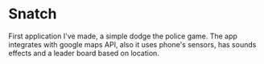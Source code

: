 # Snatch
 
First application I've made, a simple dodge the police game. The app integrates with google maps API, also it uses phone's sensors, has sounds effects and a leader board based on location.  
